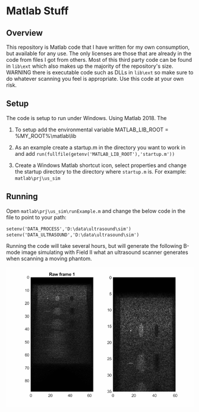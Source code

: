 # Matlab Stuff
## Overview 
This repository is Matlab code that I have written for my own consumption, but available for any use. The only licenses are those that are already in the code from files I got from others. Most of this third party code can be found in  `lib\ext` which also makes up the majority of the repository's size. WARNING there is executable code such as DLLs in `lib\ext` so make sure to do whatever scanning you feel is appropriate. Use this code at your own risk.

## Setup
The code is setup to run under Windows. Using Matlab 2018. The

1. To setup add the environmental variable MATLAB_LIB_ROOT = %MY_ROOT%\matlab\lib

2. As an example create a startup.m in the directory you want to work in and add
`run(fullfile(getenv('MATLAB_LIB_ROOT'),'startup.m'))`

3. Create a Windows Matlab shortcut icon, select properties and change the startup directory to the directory where `startup.m` is. For example: `matlab\prj\us_sim`

## Running 
Open `matlab\prj\us_sim\runExample.m` and change the below code in the file to point to your path:
```
setenv('DATA_PROCESS','D:\data\ultrasound\sim')
setenv('DATA_ULTRASOUND','D:\data\ultrasound\sim')
```
Running the code will take several hours, but will generate the following B-mode image simulating with Field II what an ultrasound scanner generates when scanning a moving phantom.

![Rendered images of what Field II simulation produces](https://github.com/potto216/matlab/blob/main/prj/us_sim/output/phantomFieldII_mono_translationTrackCyst.gif)


